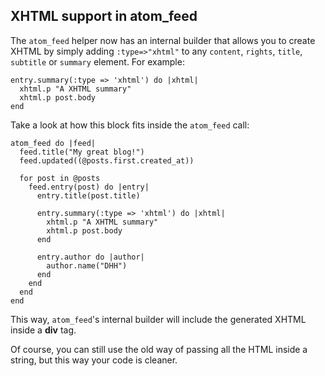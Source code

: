 ## XHTML support in atom\_feed

The `atom_feed` helper now has an internal builder that allows you to create XHTML by simply adding `:type=>"xhtml"` to any `content`, `rights`, `title`, `subtitle` or `summary` element. For example:

	entry.summary(:type => 'xhtml') do |xhtml|
	  xhtml.p "A XHTML summary"
	  xhtml.p post.body
	end

Take a look at how this block fits inside the `atom_feed` call:

	atom_feed do |feed|
	  feed.title("My great blog!")
	  feed.updated((@posts.first.created_at))

	  for post in @posts
	    feed.entry(post) do |entry|
	      entry.title(post.title)

	      entry.summary(:type => 'xhtml') do |xhtml|
	        xhtml.p "A XHTML summary"
	        xhtml.p post.body
	      end

	      entry.author do |author|
	        author.name("DHH")
	      end
	    end
	  end
	end

This way, `atom_feed`'s internal builder will include the generated XHTML inside a **div** tag.

Of course, you can still use the old way of passing all the HTML inside a string, but this way your code is cleaner.